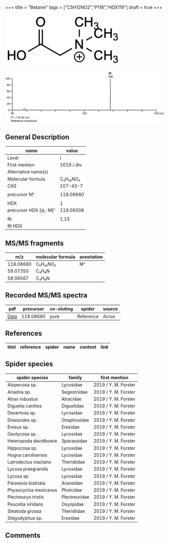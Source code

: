 +++
title = "Betaine"
tags = ["C5H12NO2","P118","HDX119"]
draft = true
+++

![](/img/Betaine.png)

![](/img_MSMS/118_Betaine.png)

## General Description

| name                  | value       |
|-----------------------|-------------|
| Level                 | I           |
| First mention         | 2019 / div. |
| Alternative name(s)   |             |
| Molecular formula     | C₅H₁₂NO₂    |
| CAS                   | 107-43-7    |
|                       |             |
| precursor M⁺          | 118.08680   |
|                       |             |
| HDX                   | 1           |
| precursor HDX [d₁-M]⁺ | 119.09308   |
|                       |             |
| Rt                    | 1.15        |
| Rt HDX                |             |

## MS/MS fragments

| m/z       | molecular formula | annotation |
|-----------|-------------------|------------|
| 118.08680 | C₅H₁₂NO₂          | M⁺         |
| 59.07350  | C₃H₉N             |            |
| 58.06567  | C₃H₈N             |            |

## Recorded MS/MS spectra

| pdf                               | precursor | co-eluting | spider    | source |
|-----------------------------------|-----------|------------|-----------|--------|
| [Data](/pdf/118_Betaine_1-15.pdf) | 118.08680 | pure       | Reference | Acros  |

## References

| titel  | reference | spider | name | content | link |
|--------|-----------|--------|------|---------|------|

## Spider species

| spider species        | family        | first mention        |
|-----------------------|---------------|----------------------|
| Alopecosa sp.         | Lycosidae     | 2019 / Y. M. Forster |
| Ariadna sp.           | Segestriidae  | 2019 / Y. M. Forster |
| Atrax robustus        | Atracidae     | 2019 / Y. M. Forster |
| Diguetia canities     | Diguetidae    | 2019 / Y. M. Forster |
| Desertosa sp.         | Lycosidae     | 2019 / Y. M. Forster |
| Drassodes sp.         | Gnaphosidae   | 2019 / Y. M. Forster |
| Eresus sp.            | Eresidae      | 2019 / Y. M. Forster |
| Geolycosa sp.         | Lycosidae     | 2019 / Y. M. Forster |
| Heteropoda davidbowie | Sparassidae   | 2019 / Y. M. Forster |
| Hippocosa sp.         | Lycosidae     | 2019 / Y. M. Forster |
| Hogna carolinensis    | Lycosidae     | 2019 / Y. M. Forster |
| Latrodectus mactans   | Theridiidae   | 2019 / Y. M. Forster |
| Lycosa praegrandis    | Lycosidae     | 2019 / Y. M. Forster |
| Lycosa sp.            | Lycosidae     | 2019 / Y. M. Forster |
| Parawixia bistriata   | Araneidae     | 2019 / Y. M. Forster |
| Physocyclus mexicanus | Pholcidae     | 2019 / Y. M. Forster |
| Plectreurys tristis   | Plectreuridae | 2019 / Y. M. Forster |
| Peucetia viridans     | Oxyopidae     | 2019 / Y. M. Forster |
| Steatoda grossa       | Theridiidae   | 2019 / Y. M. Forster |
| Stegodyphus sp.       | Eresidae      | 2019 / Y. M. Forster |


## Comments
